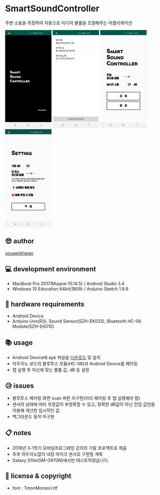 # SmartSoundController

주변 소음을 측정하여 자동으로 미디어 볼륨을 조절해주는 어플리케이션

<img src="./Screenshots/screenshot01.jpg" width="151" height="319"> <img src="./Screenshots/screenshot02.jpg" width="151" height="319"> <img src="./Screenshots/screenshot03.jpg" width="151" height="319"> <img src="./Screenshots/screenshot04.jpg" width="151" height="319">

## 😎 author

[youseokhwan](https://github.com/youseokhwan)

## 💻 development environment

- MacBook Pro 2017(Mojave 10.14.5) / Android Studio 3.4
- Windows 10 Education 64bit(1809) / Arduino Sketch 1.8.9

## 🔨 hardware requirements

- Android Device
- Arduino Uno(R3), Sound Sensor(SZH-EK033), Bluetooth HC-06 Module(SZH-EK010)

## 📚 usage

- Android Device에 apk 파일을 [다운로드](https://github.com/youseokhwan/SmartSoundController/blob/master/app-debug.apk?raw=true) 및 설치
- 아두이노 보드의 블루투스 모듈(HC-06)과 Android Device를 페어링
- 앱 실행 후 자신에 맞는 볼륨 값, dB 등 설정

## 😥 issues

- 블루투스 페어링 화면 scan 버튼 미구현(미리 페어링 후 앱 실행해야 함)
- 센서의 상태에 따라 측정값이 부정확할 수 있고, 정확한 dB값이 아닌 전압 값만을 이용해 계산한 임시적인 값
- 백그라운드 동작 미구현

## 📋 notes

- 2019년 3-1학기 모바일프로그래밍 강의의 기말 프로젝트로 제출
- 추후 아두이노없이 내장 마이크 센서로 구현할 계획
- Galaxy S10e(SM-G970N)에서만 테스트하였습니다.

## 🔑 license & copyright

- font : TmonMonsori.ttf
